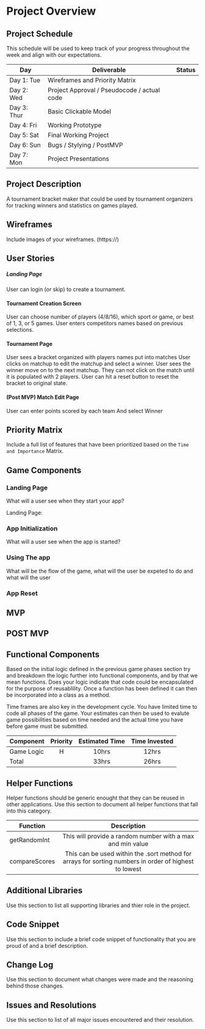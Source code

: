 # Project Overview

## Project Schedule

This schedule will be used to keep track of your progress throughout the week and align with our expectations.

|  Day | Deliverable | Status |
|---|---|---|
|Day 1: Tue| Wireframes and Priority Matrix|
|Day 2: Wed| Project Approval /  Pseudocode / actual code|
|Day 3: Thur| Basic Clickable Model |
|Day 4: Fri| Working Prototype |
|Day 5: Sat| Final Working Project |
|Day 6: Sun| Bugs / Stylying / PostMVP |
|Day 7: Mon| Project Presentations |


## Project Description

A tournament bracket maker that could be used by tournament organizers for tracking winners and statistics on games played. 

## Wireframes

Include images of your wireframes.
(https://)

## User Stories

##### Landing Page
User can login (or skip) to create a tournament. 
#### Tournament Creation Screen
User can choose number of players (4/8/16), which sport or game, or best of 1, 3, or 5 games.
User enters competitors names based on previous selections. 
#### Tournament Page
User sees a bracket organized with players names put into matches
User clicks on matchup to edit the matchup and select a winner.
User sees the winner move on to the next matchup. They can not click on the match until it is populated with 2 players. 
User can hit a reset button to reset the bracket to original state. 
#### (Post MVP) Match Edit Page
User can enter points scored by each team And select Winner

## Priority Matrix

Include a full list of features that have been prioritized based on the `Time and Importance` Matrix.





## Game Components

### Landing Page
What will a user see when they start your app?

Landing Page:


### App Initialization
What will a user see when the app is started?


### Using The app
What will be the flow of the game, what will the user be expeted to do and what will the user 


### App Reset


## MVP

## POST MVP

## Functional Components

Based on the initial logic defined in the previous game phases section try and breakdown the logic further into functional components, and by that we mean functions.  Does your logic indicate that code could be encapsulated for the purpose of reusablility.  Once a function has been defined it can then be incorporated into a class as a method.

Time frames are also key in the development cycle.  You have limited time to code all phases of the game.  Your estimates can then be used to evalute game possibilities based on time needed and the actual time you have before game must be submitted.

| Component | Priority | Estimated Time | Time Invested |
| --- | :---: |  :---: | :---: |
| Game Logic | H | 10hrs| 12hrs |
| Total |  | 33hrs| 26hrs |

## Helper Functions
Helper functions should be generic enought that they can be reused in other applications. Use this section to document all helper functions that fall into this category.

| Function | Description |
| --- | :---: |
| getRandomInt | This will provide a random number with a max and min value |
| compareScores | This can be used within the .sort method for arrays for sorting numbers in order of highest to lowest |

## Additional Libraries
 Use this section to list all supporting libraries and thier role in the project.

## Code Snippet

Use this section to include a brief code snippet of functionality that you are proud of and a brief description.


## Change Log
 Use this section to document what changes were made and the reasoning behind those changes.


## Issues and Resolutions
 Use this section to list of all major issues encountered and their resolution.
